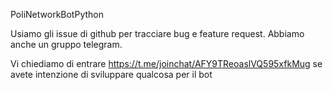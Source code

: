 PoliNetworkBotPython

Usiamo gli issue di github per tracciare bug e feature request.
Abbiamo anche un gruppo telegram.

Vi chiediamo di entrare https://t.me/joinchat/AFY9TReoaslVQ595xfkMug 
se avete intenzione di sviluppare qualcosa per il bot